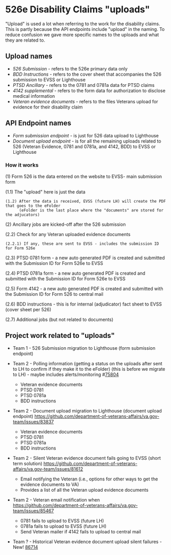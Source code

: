 # 526e Disability Claims "uploads"
"Upload" is used a lot when referring to the work for the disability claims. This is partly because the API endpoints include "upload" in the naming. To reduce confusion we gave more specific names to the uploads and what they are related to. 

## Upload names
- _526 Submission_ - refers to the 526e primary data only
- _BDD Instructions_ - refers to the cover sheet that accompanies the 526 submission to EVSS or Lighthouse
- _PTSD Ancillary_ - refers to the 0781 and 0781a data for PTSD claims
- _4142 supplemental_ - refers to the form data for authorization to disclose medical information
- _Veteran evidence documents_ - refers to the files Veterans upload for evidence for their disability claim 

## API Endpoint names 
- _Form submission endpoint_ - is just for 526 data upload to Lighthouse 
- _Document upload endpoint_ - is for all the remaining uploads related to 526
                               (Veteran Evidence, 0781 and 0781a, and 4142, BDD) to EVSS or Lighthouse 

### How it works
(1) Form 526 is the data entered on the website to EVSS- main submission form
	
   (1.1) The "upload" here is just the data
 
    (1.2) After the data is received, EVSS (future LH) will create the PDF that goes to the eFolder 
          (eFolder is the last place where the "documents" are stored for the adjucators)

(2) Ancillary jobs are kicked-off after the 526 submission
  
   (2.2) Check for any Veteran uploaded evidence documents
   
   	(2.2.1) If any, these are sent to EVSS - includes the submission ID for Form 526e
   
   (2.3) PTSD 0781 form - a new auto generated PDF is created and submitted with the Submission ID for Form 526e to EVSS
   
   (2.4) PTSD 0781a form - a new auto generated PDF is created and submitted with the Submission ID for Form 526e to EVSS
   
   (2.5) Form 4142 - a new auto generated PDF is created and submitted with the Submission ID for Form 526 to central mail
   
   (2.6) BDD instructions - this is for internal (adjudicator) fact sheet to EVSS (cover sheet per 526)
   
   (2.7) Additional jobs (but not related to documents)

## Project work related to "uploads"
- Team 1 - 526 Submission migration to Lighthouse (form submission endpoint)

- Team 2 - Polling information (getting a status on the uploads after sent to LH to confirm if they make it to the eFolder) (this is before we migrate to LH) - maybe includes alerts/monitoring #[75804](https://github.com/department-of-veterans-affairs/va.gov-team/issues/75804)
	- Veteran evidence documents
	- PTSD 0781
	- PTSD 0781a
	- BDD instructions 

- Team 2 - Document upload migration to Lighthouse (document upload endpoint) https://github.com/department-of-veterans-affairs/va.gov-team/issues/83837
	- Veteran evidence documents
	- PTSD 0781
	- PTSD 0781a
	- BDD instructions 

- Team 2 - Silent Veteran evidence document fails going to EVSS (short term solution) https://github.com/department-of-veterans-affairs/va.gov-team/issues/81612
	- Email notifying the Veteran (i.e., options for other ways to get the evidence documents to VA)
	- Provides a list of all the Veteran upload evidence documents

- Team 2  - Veteran email notification when https://github.com/department-of-veterans-affairs/va.gov-team/issues/85467
	- 0781 fails to upload to EVSS (future LH)
	- 0781a  fails to upload to EVSS (future LH) 
	- Send Veteran mailer if 4142 fails to upload to central mail

- Team ? - Historical Veteran evidence document upload silent failures - New! [86714](https://github.com/department-of-veterans-affairs/va.gov-team/issues/86714)
